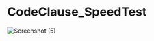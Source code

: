 # CodeClause_SpeedTest
![Screenshot (5)](https://github.com/iamshubhs/CodeClause_SpeedTest/assets/87302447/164ea906-8d81-46fd-85eb-133cacb3e581)
